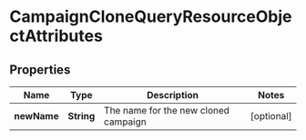 # CampaignCloneQueryResourceObjectAttributes

## Properties
Name | Type | Description | Notes
------------ | ------------- | ------------- | -------------
**newName** | **String** | The name for the new cloned campaign |  [optional]
